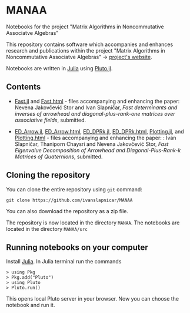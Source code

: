 # MANAA
Notebooks for the project "Matrix Algorithms in Noncommutative Associatve Algebras"


This repository contains software which accompanies and enhances research and publications within the project "Matrix Algorithms in Noncommutative Associatve Algebras" $\to$ [project's website](http://manaa.fesb.unist.hr/).

Notebooks are written in [Julia](https://julialang.org) using [Pluto.jl](https://github.com/fonsp/Pluto.jl).

## Contents

* [Fast.jl](https://github.com/ivanslapnicar/MANAA/) and [Fast.html](https://ivanslapnicar.github.io/MANAA/Fast.html) - files accompanying and enhancing the paper: Nevena Jakovčević Stor and Ivan Slapničar, _Fast determinants and inverses of arrowhead and diagonal-plus-rank-one matrices over associative fields_, submitted.

* [ED_Arrow.jl](https://github.com/ivanslapnicar/MANAA/src), [ED_Arrow.html](https://ivanslapnicar.github.io/ED_Arrow.html), [ED_DPRk.jl](https://github.com/ivanslapnicar/MANAA/src), [ED_DPRk.html](https://ivanslapnicar.github.io/ED_Arrow.html), [Plotting.jl](https://github.com/ivanslapnicar/MANAA/src), and [Plotting.html](https://ivanslapnicar.github.io/ED_Arrow.html) - files accompanying and enhancing the paper: : Ivan Slapničar, Thaniporn Chaysri and Nevena Jakovčević Stor, _Fast Eigenvalue Decomposition of Arrowhead and Diagonal-Plus-Rank-k Matrices of Quaternions_, submitted.

## Cloning the repository

You can clone the entire repository using `git` command:
```
git clone https://github.com/ivanslapnicar/MANAA
```
You can also download the repository as a zip file.

The repository is now located in the directory  `MANAA`. The notebooks are located in the directory `MANAA/src`

## Running notebooks on your computer

Install [Julia](https://julialang.org/downloads/). In Julia terminal run the commands
```
> using Pkg
> Pkg.add("Pluto")
> using Pluto
> Pluto.run()
```
This opens local Pluto server in your browser. Now you can choose the notebook and run it.